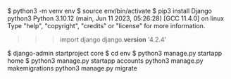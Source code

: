 $ python3 -m venv env
$ source env/bin/activate
$ pip3 install Django
python3
Python 3.10.12 (main, Jun 11 2023, 05:26:28) [GCC 11.4.0] on linux
Type "help", "copyright", "credits" or "license" for more information.
>>> import django
>>> django.__version__
'4.2.4'
>>> 
$ django-admin startproject core
$ cd env
$ python3 manage.py  startapp home
$ python3 manage.py  startapp accounts
python3 manage.py makemigrations
python3 manage.py migrate